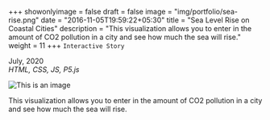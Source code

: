 +++
showonlyimage = false
draft = false
image = "img/portfolio/sea-rise.png"
date = "2016-11-05T19:59:22+05:30"
title = "Sea Level Rise on Coastal Cities"
description = "This visualization allows you to enter in the amount of CO2 pollution in a city and see how much the sea will rise."
weight = 11
+++
`Interactive Story`

July, 2020  
*HTML, CSS, JS, P5.js*

<!--more-->

![This is an image](/img/portfolio/sea-rise.png)

This visualization allows you to enter in the amount of CO2 pollution in a city and see how much the sea will rise.
